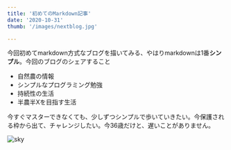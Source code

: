 ```yaml
---
title: '初めてのMarkdown記事'
date: '2020-10-31'
thumb: '/images/nextblog.jpg'

---
```


今回初めてmarkdown方式なブログを描いてみる、やはりmarkdownは1番**シンプル**。今回のブログのシェアすること

- 自然農の情報
- シンプルなプログラミング勉強
- 持続性の生活
- 半農半Xを目指す生活

今すぐマスターできなくても、少しずつシンプルで歩いていきたい。今保護される枠から出て、チャレンジしたい。今36歳だけと、遅いことがありません。

![sky](http://www.adigitaldreamer.com/gallery/albums/userpics/10001/normal_cloudsap2.jpg)

